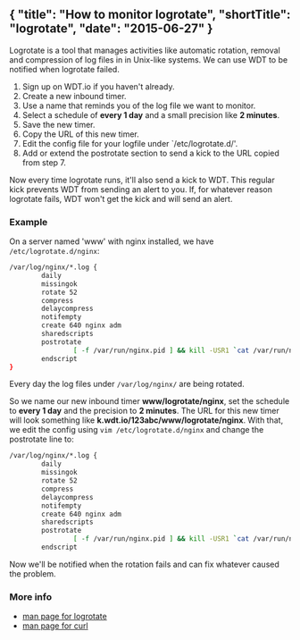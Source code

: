 {
  "title": "How to monitor logrotate",
  "shortTitle": "logrotate",
  "date": "2015-06-27"
}
---
Logrotate is a tool that manages activities like automatic rotation, removal and compression of log files in in Unix-like systems. We can use WDT to be notified when logrotate failed.

1. Sign up on WDT.io if you haven't already.
2. Create a new inbound timer.
3. Use a name that reminds you of the log file we want to monitor.
4. Select a schedule of **every 1 day** and a small precision like **2 minutes**.
6. Save the new timer.
7. Copy the URL of this new timer.
8. Edit the config file for your logfile under `/etc/logrotate.d/'.
9. Add or extend the postrotate section to send a kick to the URL copied from step 7.

Now every time logrotate runs, it'll also send a kick to WDT. This regular kick prevents WDT from sending an alert to you. If, for whatever reason logrotate fails, WDT won't get the kick and will send an alert.


### Example

On a server named 'www' with nginx installed, we have `/etc/logrotate.d/nginx`:

```bash
/var/log/nginx/*.log {
        daily
        missingok
        rotate 52
        compress
        delaycompress
        notifempty
        create 640 nginx adm
        sharedscripts
        postrotate
                [ -f /var/run/nginx.pid ] && kill -USR1 `cat /var/run/nginx.pid`
        endscript
}
```
Every day the log files under `/var/log/nginx/` are being rotated.

So we name our new inbound timer **www/logrotate/nginx**, set the schedule to **every 1 day** and the precision to **2 minutes**. The URL for this new timer will look something like **k.wdt.io/123abc/www/logrotate/nginx**. With that, we edit the config using `vim /etc/logrotate.d/nginx` and change the postrotate line to:

```bash
/var/log/nginx/*.log {
        daily
        missingok
        rotate 52
        compress
        delaycompress
        notifempty
        create 640 nginx adm
        sharedscripts
        postrotate
                [ -f /var/run/nginx.pid ] && kill -USR1 `cat /var/run/nginx.pid` && curl -s -m 30 http://k.wdt.io/123abc/www/logrotate/nginx
        endscript
```
Now we'll be notified when the rotation fails and can fix whatever caused the problem.

### More info

- [man page for logrotate](http://linux.die.net/man/8/logrotate)
- [man page for curl](http://linux.die.net/man/1/curl)
